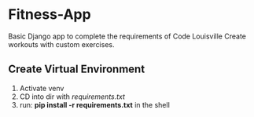 # Fitness-App

Basic Django app to complete the requirements of Code Louisville
Create workouts with custom exercises.

## Create Virtual Environment

1. Activate venv
2. CD into dir with _requirements.txt_
3. run: __pip install -r requirements.txt__ in the shell

